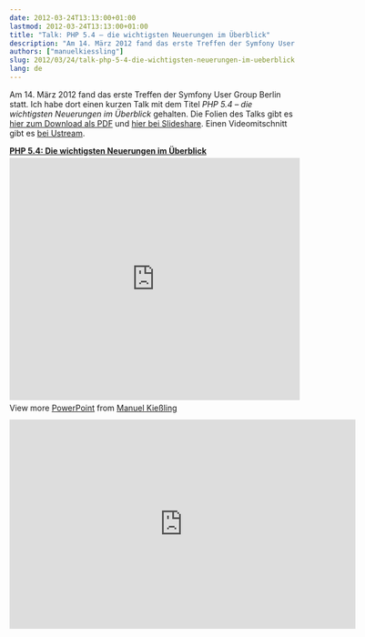 ```yaml
---
date: 2012-03-24T13:13:00+01:00
lastmod: 2012-03-24T13:13:00+01:00
title: "Talk: PHP 5.4 – die wichtigsten Neuerungen im Überblick"
description: "Am 14. März 2012 fand das erste Treffen der Symfony User Group Berlin statt. Ich habe dort einen kurzen Talk mit dem 'Titel PHP 5.4 – die wichtigsten Neuerungen im Überblick' gehalten. Folien und Videomitschnitt des Talks nach dem Klick."
authors: ["manuelkiessling"]
slug: 2012/03/24/talk-php-5-4-die-wichtigsten-neuerungen-im-ueberblick
lang: de
---
```


<p>
  Am 14. März 2012 fand das erste Treffen der Symfony User Group Berlin statt. Ich habe dort einen kurzen Talk mit dem Titel <em>PHP 5.4 – die wichtigsten Neuerungen im Überblick</em> gehalten. Die Folien des Talks gibt es <a href="/pdf/php54neuerungen-120314180433-phpapp01.pdf" title="Präsentation 'PHP 5.4 - die wichtigsten Neuerungen im Überblick' von Manuel Kießling als PDF-Download">hier zum Download als PDF</a> und <a href="http://www.slideshare.net/manuelkiessling/php-54-die-wichtigsten-neuerungen" title="Präsentation 'PHP 5.4 - die wichtigsten Neuerungen im Überblick' von Manuel Kießling online bei SlideShare">hier bei Slideshare</a>. Einen Videomitschnitt gibt es <a href="http://www.ustream.tv/recorded/21104071/highlight/251550" title="Videomitschnitt der Präsentation 'PHP 5.4 - die wichtigsten Neuerungen im Überblick' von Manuel Kießling">bei Ustream</a>.
</p>

<div style="width:510px" id="__ss_12011306"> <strong style="display:block;margin:12px 0 4px"><a href="http://www.slideshare.net/manuelkiessling/php-54-die-wichtigsten-neuerungen" title="PHP 5.4: Die wichtigsten Neuerungen im Überblick" target="_blank">PHP 5.4: Die wichtigsten Neuerungen im Überblick</a></strong> <iframe src="http://www.slideshare.net/slideshow/embed_code/12011306?rel=0" marginwidth="0" marginheight="0" scrolling="no" height="426" frameborder="0" width="510"></iframe> <div style="padding:5px 0 12px"> View more <a href="http://www.slideshare.net/thecroaker/death-by-powerpoint" target="_blank">PowerPoint</a> from <a href="http://www.slideshare.net/manuelkiessling" target="_blank">Manuel Kießling</a> </div> </div>

<iframe src="http://www.ustream.tv/embed/recorded/21104071/highlight/251550" scrolling="no" style="border: 0px none transparent;" height="368" frameborder="0" width="608"></iframe>
